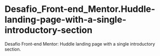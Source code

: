 # Desafio_Front-end_Mentor.Huddle-landing-page-with-a-single-introductory-section
Desafio Front-end Mentor: Huddle landing page with a single introductory section.
